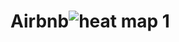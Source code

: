# Airbnb![heat map 1](https://user-images.githubusercontent.com/66158849/156535422-4821050b-3b20-42ed-bda7-ee4b3bf6d389.png)
